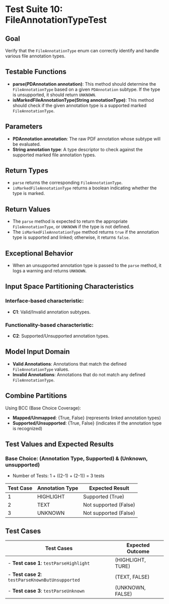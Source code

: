 # Test Suite 10: FileAnnotationTypeTest

## Goal
Verify that the `FileAnnotationType` enum can correctly identify and handle various file annotation types.

## Testable Functions
- **parse(PDAnnotation annotation)**: This method should determine the `FileAnnotationType` based on a given `PDAnnotation` subtype. If the type is unsupported, it should return `UNKNOWN`.
- **isMarkedFileAnnotationType(String annotationType)**: This method should check if the given annotation type is a supported marked `FileAnnotationType`.

## Parameters
- **PDAnnotation annotation**: The raw PDF annotation whose subtype will be evaluated.
- **String annotation type**: A type descriptor to check against the supported marked file annotation types.

## Return Types
- `parse` returns the corresponding `FileAnnotationType`.
- `isMarkedFileAnnotationType` returns a boolean indicating whether the type is marked.

## Return Values
- The `parse` method is expected to return the appropriate `FileAnnotationType`, or `UNKNOWN` if the type is not defined.
- The `isMarkedFileAnnotationType` method returns `true` if the annotation type is supported and linked; otherwise, it returns `false`.

## Exceptional Behavior
- When an unsupported annotation type is passed to the `parse` method, it logs a warning and returns `UNKNOWN`.

## Input Space Partitioning Characteristics
### Interface-based characteristic:
- **C1**: Valid/Invalid annotation subtypes.

### Functionality-based characteristic:
- **C2**: Supported/Unsupported annotation types.

## Model Input Domain
- **Valid Annotations**: Annotations that match the defined `FileAnnotationType` values.
- **Invalid Annotations**: Annotations that do not match any defined `FileAnnotationType`.

## Combine Partitions
Using BCC (Base Choice Coverage):
- **Mapped/Unmapped**: {True, False} (represents linked annotation types)
- **Supported/Unsupported**: {True, False} (indicates if the annotation type is recognized)

## Test Values and Expected Results

### Base Choice: (Annotation Type, Supported) & (Unknown, unsupported)
- Number of Tests: 1 + ((2-1) + (2-1)) = 3 tests

| Test Case | Annotation Type | Expected Result |
|-----------|-----------------|------------------|
| 1         | HIGHLIGHT       | Supported (True) |
| 2         | TEXT            | Not supported (False) |
| 3         | UNKNOWN          | Not supported (False) |

## Test Cases

| Test Cases                                     |  Expected Outcome  |
|------------------------------------------------|--------------------|
|- **Test case 1**: `testParseHighlight`           |  (HIGHLIGHT, TURE)  |
|- **Test case 2**: `testParseKnownButUnsupported` |  (TEXT, FALSE)  |
|- **Test case 3**: `testParseUnknown`             |  (UNKNOWN, FALSE)  |
